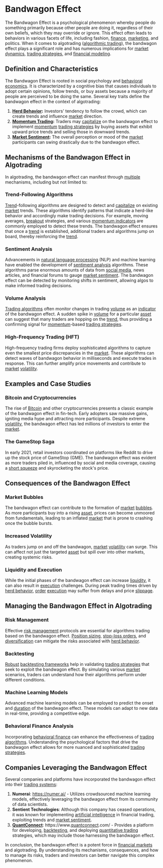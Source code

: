 # Bandwagon Effect

The Bandwagon Effect is a psychological phenomenon whereby people do something primarily because other people are doing it, regardless of their own beliefs, which they may override or ignore. This effect often leads to behaviors in various facets of life, including fashion, [finance](../f/finance.md), [marketing](../m/marketing.md), and politics. When it comes to algotrading ([algorithmic trading](../a/accountability.md)), the bandwagon effect plays a significant role and has numerous implications for [market dynamics](../m/market_dynamics.md), [trading strategies](../t/trading_strategies.md), and [financial modeling](../f/financial_modeling.md).

## Definition and Characteristics

The Bandwagon Effect is rooted in social psychology and [behavioral economics](../b/behavioral_economics.md). It is characterized by a cognitive bias that causes individuals to adopt certain opinions, follow trends, or buy assets because a majority of people are perceived to be doing the same. Several key traits define the bandwagon effect in the context of algotrading:

1. **[Herd Behavior](../h/herd_behavior_in_trading.md):** Investors' tendency to follow the crowd, which can create trends and influence [market](../m/market.md) direction.
2. **[Momentum Trading](../m/momentum_trading.md):** Traders may [capitalize](../c/capitalize.md) on the bandwagon effect to implement [momentum](../m/momentum.md) [trading strategies](../t/trading_strategies.md) by buying assets that exhibit upward price trends and selling those in downward trends.
3. **[Market Sentiment](../m/market_sentiment.md):** The overall perception or mood of the [market](../m/market.md) participants can swing drastically due to the bandwagon effect.

## Mechanisms of the Bandwagon Effect in Algotrading

In algotrading, the bandwagon effect can manifest through [multiple](../m/multiple.md) mechanisms, including but not limited to:

### Trend-Following Algorithms

[Trend](../t/trend.md)-following algorithms are designed to detect and [capitalize](../c/capitalize.md) on existing [market](../m/market.md) trends. These algorithms identify patterns that indicate a herd-like behavior and accordingly make trading decisions. For example, moving averages, [breakout](../b/breakout.md) strategies, and various [momentum indicators](../m/momentum_indicators.md) are commonly employed to detect these trends. The bandwagon effect ensures that once a [trend](../t/trend.md) is established, additional traders and algorithms jump on board, thereby reinforcing the [trend](../t/trend.md).

### Sentiment Analysis

Advancements in [natural language processing](../n/natural_language_processing_(nlp)_in_trading.md) (NLP) and machine learning have enabled the development of [sentiment analysis](../s/sentiment_analysis.md) algorithms. These algorithms parse enormous amounts of data from [social media](../s/social_media.md), news articles, and financial forums to gauge [market sentiment](../m/market_sentiment.md). The bandwagon effect can be detected by monitoring shifts in sentiment, allowing algos to make informed trading decisions.

### Volume Analysis

[Trading algorithms](../t/trading_algorithms.md) often monitor changes in trading [volume](../v/volume.md) as an [indicator](../i/indicator.md) of the bandwagon effect. A sudden spike in [volume](../v/volume.md) for a particular [asset](../a/asset.md) can suggest that many traders are hopping on the [trend](../t/trend.md), thus providing a confirming signal for [momentum](../m/momentum.md)-based [trading strategies](../t/trading_strategies.md).

### High-Frequency Trading (HFT)

High-frequency trading firms deploy sophisticated algorithms to capture even the smallest price discrepancies in the [market](../m/market.md). These algorithms can detect waves of bandwagon behavior in milliseconds and execute trades in response. This can further amplify price movements and contribute to [market](../m/market.md) [volatility](../v/volatility.md).

## Examples and Case Studies

### Bitcoin and Cryptocurrencies

The rise of [Bitcoin](../b/bitcoin.md) and other cryptocurrencies presents a classic example of the bandwagon effect in fin-tech. Early adopters saw massive gains, igniting media hype and attracting more participants. Despite extreme [volatility](../v/volatility.md), the bandwagon effect has led millions of investors to enter the [market](../m/market.md).

### The GameStop Saga

In early 2021, retail investors coordinated on platforms like Reddit to drive up the stock price of GameStop (GME). The bandwagon effect was evident as more traders piled in, influenced by social and media coverage, causing a [short squeeze](../s/short_squeeze.md) and skyrocketing the stock's price.

## Consequences of the Bandwagon Effect

### Market Bubbles

The bandwagon effect can contribute to the formation of [market](../m/market.md) [bubbles](../b/bubble.md). As more participants buy into a rising [asset](../a/asset.md), prices can become unmoored from fundamentals, leading to an inflated [market](../m/market.md) that is prone to crashing once the bubble bursts.

### Increased Volatility

As traders jump on and off the bandwagon, [market](../m/market.md) [volatility](../v/volatility.md) can surge. This can affect not just the targeted [asset](../a/asset.md) but spill over into other markets, creating systemic risks.

### Liquidity and Execution

While the initial phases of the bandwagon effect can increase [liquidity](../l/liquidity.md), it can also result in [execution](../e/execution.md) challenges. During peak trading times driven by [herd behavior](../h/herd_behavior_in_trading.md), [order](../o/order.md) [execution](../e/execution.md) may suffer from delays and price [slippage](../s/slippage.md).

## Managing the Bandwagon Effect in Algotrading

### Risk Management

Effective [risk management](../r/risk_management.md) protocols are essential for algorithms trading based on the bandwagon effect. [Position sizing](../p/position_sizing.md), [stop-loss orders](../s/stop-loss_orders.md), and [diversification](../d/diversification.md) can mitigate the risks associated with [herd behavior](../h/herd_behavior_in_trading.md).

### Backtesting

[Robust](../r/robust.md) [backtesting frameworks](../b/backtesting_frameworks.md) help in validating [trading strategies](../t/trading_strategies.md) that seek to exploit the bandwagon effect. By simulating various [market](../m/market.md) scenarios, traders can understand how their algorithms perform under different conditions.

### Machine Learning Models

Advanced machine learning models can be employed to predict the onset and [duration](../d/duration.md) of the bandwagon effect. These models can adapt to new data in real-time, providing a competitive edge.

### Behavioral Finance Analysis

Incorporating [behavioral finance](../b/behavioral_finance.md) can enhance the effectiveness of [trading algorithms](../t/trading_algorithms.md). Understanding the psychological factors that drive the bandwagon effect allows for more nuanced and sophisticated [trading strategies](../t/trading_strategies.md).

## Companies Leveraging the Bandwagon Effect

Several companies and platforms have incorporated the bandwagon effect into their [trading systems](../t/trading_systems.md):

1. **Numerai**: https://numer.ai/ - Utilizes crowdsourced machine learning models, effectively leveraging the bandwagon effect from its community of data scientists.
2. **Sentient Technologies**: Although this company has ceased operations, it was known for implementing [artificial intelligence](../a/artificial_intelligence_in_trading.md) in financial trading, exploiting trends and [market sentiment](../m/market_sentiment.md).
3. **[QuantConnect](../q/quantconnect.md)**: https://www.[quantconnect](../q/quantconnect.md).com/ - Provides a platform for developing, [backtesting](../b/backtesting.md), and deploying [quantitative trading](../q/quantitative_trading.md) strategies, which may include those harnessing the bandwagon effect.

In conclusion, the bandwagon effect is a potent force in [financial markets](../f/financial_market.md) and algotrading. By understanding its mechanisms, consequences, and how to manage its risks, traders and investors can better navigate this complex phenomenon.